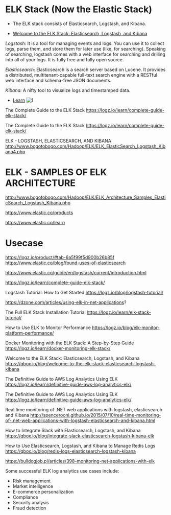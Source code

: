# ELK Stack (Now the Elastic Stack)

* The ELK stack consists of Elasticsearch, Logstash, and Kibana. 

* [Welcome to the ELK Stack: Elasticsearch, Logstash, and Kibana](https://qbox.io/blog/welcome-to-the-elk-stack-elasticsearch-logstash-kibana)

*Logstash:*  It is a tool for managing events and logs. You can use it to collect logs, parse them, and store them for later use (like, for searching). Speaking of searching, logstash comes with a web interface for searching and drilling into all of your logs. It is fully free and fully open source.

*Elasticsearch:*  Elasticsearch is a search server based on Lucene. It provides a distributed, multitenant-capable full-text search engine with a RESTful web interface and schema-free JSON documents.

*Kibana:*  A nifty tool to visualize logs and timestamped data.


* [Learn](https://www.elastic.co/guide/index.html)
![1](http://kmdpoland.pl/wp-content/uploads/2016/09/diagram1-1024x199.jpg)

The Complete Guide to the ELK Stack
https://logz.io/learn/complete-guide-elk-stack/

The Complete Guide to the ELK Stack
https://logz.io/learn/complete-guide-elk-stack/

ELK - LOGSTASH, ELASTICSEARCH, AND KIBANA
http://www.bogotobogo.com/Hadoop/ELK/ELK_ElasticSearch_Logstash_Kibana4.php

# ELK - SAMPLES OF ELK ARCHITECTURE
http://www.bogotobogo.com/Hadoop/ELK/ELK_Architecture_Samples_ElasticSearch_Logstash_Kibana.php

https://www.elastic.co/products

https://www.elastic.co/learn

# Usecase
https://logz.io/product/#tab-6a5f99f5d900b26b85f
https://www.elastic.co/blog/found-uses-of-elasticsearch

https://www.elastic.co/guide/en/logstash/current/introduction.html

https://logz.io/learn/complete-guide-elk-stack/

Logstash Tutorial: How to Get Started
https://logz.io/blog/logstash-tutorial/

https://dzone.com/articles/using-elk-in-net-applications?

The Full ELK Stack Installation Tutorial
https://logz.io/learn/elk-stack-tutorial/

How to Use ELK to Monitor Performance
https://logz.io/blog/elk-monitor-platform-performance/

Docker Monitoring with the ELK Stack: A Step-by-Step Guide
https://logz.io/learn/docker-monitoring-elk-stack/


Welcome to the ELK Stack: Elasticsearch, Logstash, and Kibana
https://qbox.io/blog/welcome-to-the-elk-stack-elasticsearch-logstash-kibana

The Definitive Guide to AWS Log Analytics Using ELK
https://logz.io/learn/definitive-guide-aws-log-analytics-elk/


The Definitive Guide to AWS Log Analytics Using ELK
https://logz.io/learn/definitive-guide-aws-log-analytics-elk/

Real time monitoring of .NET web applications with logstash, elasticsearch and Kibana
http://spencerooni.github.io/2015/07/10/real-time-monitoring-of-.net-web-applications-with-logstash-elasticsearch-and-kibana.html


How to Integrate Slack with Elasticsearch, Logstash, and Kibana
https://qbox.io/blog/integrate-slack-elasticsearch-logstash-kibana-elk

How to Use Elasticsearch, Logstash, and Kibana to Manage Redis Logs
https://qbox.io/blog/redis-logs-elasticsearch-logstash-kibana

https://bulldogjob.pl/articles/398-monitoring-net-applications-with-elk

Some successful ELK log analytics use cases include:
* Risk management
* Market intelligence
* E-commerce personalization
* Compliance
* Security analysis
* Fraud detection
